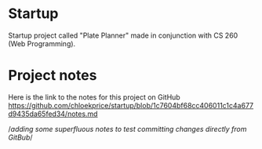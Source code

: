 # Startup
Startup project called "Plate Planner" made in conjunction with CS 260 (Web Programming).

# Project notes
Here is the link to the notes for this project on GitHub https://github.com/chloekprice/startup/blob/1c7604bf68cc406011c1c4a677d9435da65fed34/notes.md 

/*adding some superfluous notes to test committing changes directly from GitBub*/
